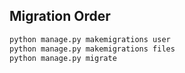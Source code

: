 
## Migration Order

```bash 
python manage.py makemigrations user
python manage.py makemigrations files
python manage.py migrate
```